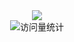 <div align="center">
  
  <div align="center"> <img src="https://metrics.lecoq.io/1787648106?template=classic&config.timezone=Asia%2FShanghai"> </div>

  <!-- profile logo 个人资料徽标 -->
  <div align="center">
    <!--<a href="https:///"><img src="https://img.shields.io/badge/Website-博客-blue" /></a>&emsp;
    <a href="https://twitter.com//"><img src="https://img.shields.io/badge/Twitter-推特-blue" /></a>&emsp;
    <a href="https://www.youtube.com/"><img src="https://img.shields.io/badge/YouTube-油管-c32136" /></a>&emsp;
    <a href="https://"><img src="https://img.shields.io/badge/WeChat-微信-07c160" /></a>&emsp;
    <a href="https://space.bilibili.com/"><img src="https://img.shields.io/badge/Bilibili-B站-ff69b4" /></a>&emsp;
    <a href="https://blog.csdn.net/"><img src="https://img.shields.io/badge/CSDN-论坛-c32136" /></a>&emsp;-->
    <!--<a href="https://www.zhihu.com/people/84-60-13-16/"><img src="https://img.shields.io/badge/Zhihu-知乎-blue" /></a>&emsp;-->
    <!-- visitor statistics logo 访客数统计徽标 -->
    <img src="https://komarev.com/ghpvc/?username=1787648106&label=Views&color=0e75b6&style=flat" alt="访问量统计" />
  </div>

  <!-- Snake Code Contribution Map 贪吃蛇代码贡献图 -->
  <!--<img src="https://cdn.jsdelivr.net/gh/1787648106/1787648106/profile-snake-contrib/github-contribution-grid-snake-dark.svg" />-->
  
  <!-- knock code pictures 敲代码的图片 -->
  <!--<img src="https://cdn.jsdelivr.net/gh/sun0225SUN/sun0225SUN/assets/images/coding.gif" /><br>
  <div align="center">
  <img height="137px" src="https://github-readme-stats.vercel.app/api?username=1787648106&show_icons=true&theme=radical" />
  </div>-->

</div>


